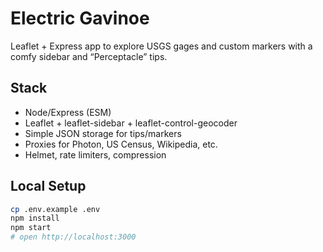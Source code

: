 # Electric Gavinoe

Leaflet + Express app to explore USGS gages and custom markers with a comfy sidebar and “Perceptacle” tips.

## Stack
- Node/Express (ESM)
- Leaflet + leaflet-sidebar + leaflet-control-geocoder
- Simple JSON storage for tips/markers
- Proxies for Photon, US Census, Wikipedia, etc.
- Helmet, rate limiters, compression

## Local Setup
```bash
cp .env.example .env
npm install
npm start
# open http://localhost:3000
